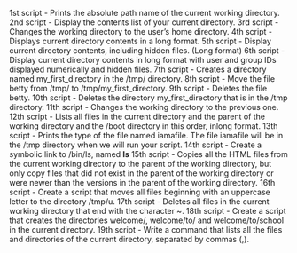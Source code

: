 1st script - Prints the absolute path name of the current working directory.
2nd script - Display the contents list of your current directory.
3rd script - Changes the working directory to the user’s home directory.
4th script - Displays current directory contents in a long format.
5th script - Display current directory contents, including hidden files. (Long format)
6th script - Display current directory contents in long format with user and group IDs displayed numerically and hidden files.
7th script - Creates a directory named my_first_directory in the /tmp/ directory.
8th script - Move the file betty from /tmp/ to /tmp/my_first_directory.
9th script - Deletes the file betty.
10th script - Deletes the directory my_first_directory that is in the /tmp directory.
11th script - Changes the working directory to the previous one.
12th script - Lists all files in the current directory and the parent of the working directory and the /boot directory in this order, inlong format.
13th script - Prints the type of the file named iamafile. The file iamafile will be in the /tmp directory when we will run your script.
14th script - Create a symbolic link to /bin/ls, named __ls__
15th script - Copies all the HTML files from the current working directory to the parent of the working directory, but only copy files that did not exist in the parent of the working directory or were newer than the versions in the parent of the working directory.
16th script - Create a script that moves all files beginning with an uppercase letter to the directory /tmp/u.
17th script - Deletes all files in the current working directory that end with the character ~.
18th script - Create a script that creates the directories welcome/, welcome/to/ and welcome/to/school in the current directory.
19th script - Write a command that lists all the files and directories of the current directory, separated by commas (,).
